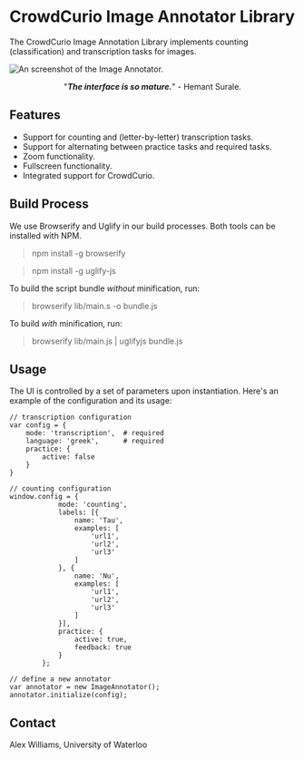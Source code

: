 # CrowdCurio Image Annotator Library
The CrowdCurio Image Annotation Library implements counting (classification) and transcription tasks for images. 

![An screenshot of the Image Annotator.](https://curio-media.s3.amazonaws.com/github-media/image-annotator.png)

<center>"<b><i>The interface is so mature.</i></b>" - Hemant Surale.</center>

## Features
- Support for counting and (letter-by-letter) transcription tasks.
- Support for alternating between practice tasks and required tasks.
- Zoom functionality.
- Fullscreen functionality.
- Integrated support for CrowdCurio.

## Build Process
We use Browserify and Uglify in our build processes. Both tools can be installed with NPM.

>npm install -g browserify

>npm install -g uglify-js

To build the script bundle *without* minification, run:
>browserify lib/main.s -o bundle.js

To build *with* minification, run:
>browserify lib/main.js | uglifyjs bundle.js

## Usage
The UI is controlled by a set of parameters upon instantiation. Here's an example of the configuration and its usage:
```
// transcription configuration
var config = {
    mode: 'transcription',  # required
    language: 'greek',      # required
    practice: {
        active: false
    }
}

// counting configuration
window.config = {
            mode: 'counting',
            labels: [{
                name: 'Tau',
                examples: [
                    'url1',
                    'url2',
                    'url3'
                ]
            }, {
                name: 'Nu',
                examples: [
                    'url1',
                    'url2',
                    'url3'
                ]
            }],
            practice: {
                active: true,
                feedback: true
            }
        };

// define a new annotator
var annotator = new ImageAnnotator();
annotator.initialize(config);
```

## Contact
Alex Williams, University of Waterloo